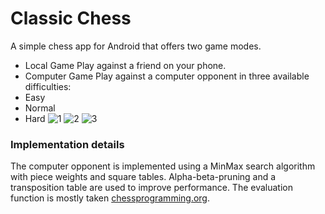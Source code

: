 # Classic Chess
A simple chess app for Android that offers two game modes.
- Local Game
Play against a friend on your phone.
- Computer Game
Play against a computer opponent in three available difficulties:
- Easy
- Normal
- Hard
![1](https://github.com/sebmueller91/ClassicChess/assets/19948723/319a8bb8-8ec0-4118-8633-63574cade82e)
![2](https://github.com/sebmueller91/ClassicChess/assets/19948723/9cb593fb-94ea-4ee1-97be-4d079c2fa71a)
![3](https://github.com/sebmueller91/ClassicChess/assets/19948723/6a10933c-d62f-47db-ac73-9fa349b9b0f6)

### Implementation details
The computer opponent is implemented using a MinMax search algorithm with piece weights and square tables. Alpha-beta-pruning and a transposition table are used to improve performance.
The evaluation function is mostly taken [chessprogramming.org](https://www.chessprogramming.org/Simplified_Evaluation_Function).
